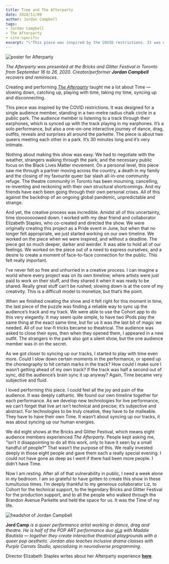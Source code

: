 ```yaml
---
title: Time and The Afterparty 
date: 2020/11/09 
author: Jordan Campbell
tags:
- Jordan Campbell
- The Afterparty
- site-specific
excerpt: "\"This piece was inspired by the COVID restrictions. It was designed for a single audience member, standing in a two-metre radius chalk circle in a public park. The audience member is listening to a track through their earphones, which is synced up with the track playing in my earphones. It’s a solo performance, but also a one-on-one interactive journey of dance, drag, outfits, reveals and surprises all around the parkette. The piece is about two queers meeting each other in a park. It’s 30 minutes long and it’s very intimate.\""
---
```

![poster for Afterparty](afterparty_test.jpg)

*The Afterparty was presented at the Bricks and Glitter Festival in Toronto from September 16 to 26, 2020. Creator/performer **Jordan Campbell** recovers and reminisces.*

Creating and performing [*The Afterparty*](https://bricks-glitter.com/event/the-afterparty/) taught me a lot about Time — slowing down, catching up, playing with time, taking my time, syncing up and disconnecting. 

This piece was inspired by the COVID restrictions. It was designed for a single audience member, standing in a two-metre radius chalk circle in a public park. The audience member is listening to a track through their earphones, which is synced up with the track playing in my earphones. It’s a solo performance, but also a one-on-one interactive journey of dance, drag, outfits, reveals and surprises all around the parkette. The piece is about two queers meeting each other in a park. It’s 30 minutes long and it’s very intimate. 

Nothing about making this show was easy. We had to negotiate with the weather, strangers walking through the park, and the necessary public focus on the Black Lives Matter movement. On a personal level, this piece saw me through a partner moving across the country, a death in my family and the closing of my favourite queer bar slash all-in-one community refuge. The theatre community in Toronto has been mourning, cancelling, re-inventing and reckoning with their own structural shortcomings. And my friends have each been going through their own personal crises. All of this against the backdrop of an ongoing global pandemic, unpredictable and strange. 

And yet, the creative process was incredible. Amidst all of this uncertainty, time slooooooowed down. I worked with my dear friend and collaborator Elizabeth Staples, who co-created and directed the show. We were originally creating this project as a Pride event in June, but when that no longer felt appropriate, we just started working on our own timeline. We worked on the piece when we were inspired, and without a deadline. The piece got so much deeper, darker and weirder. It was able to hold all of our feelings. We worked on the piece out of a need to express ourselves, and a desire to create a moment of face-to-face connection for the public. This felt really important. 

I’ve never felt so free and unhurried in a creative process. I can imagine a world where every project was on its own timeline; where artists were just paid to work on their stuff, and they shared it when it was ready to be shared. Really great stuff can’t be rushed; slowing down is at the core of my creativity. This is a difficult model to monetize, but that’s the point.

When we finished creating the show and it felt right for this moment in time, the last piece of the puzzle was finding a reliable way to sync up the audience’s track and my track. We were able to use the Cohort app to do this very elegantly. It may seem quite simple, to have two iPods play the same thing at the exact same time, but for us it was the last bit of magic we needed. All of our low-fi tricks became so theatrical. The audience was asked to close their eyes, then when they opened them, I appeared in a new outfit. The strangers in the park also got a silent show, but the one audience member was in on the secret. 

As we got closer to syncing up our tracks, I started to play with time even more. Could I slow down certain moments in the performance, or speed up the choreography to hit certain marks in the track? How could I make sure I wasn’t getting ahead of my own track? If the track was half a second out of sync, did the audience’s brain sync it up anyway? Again, Time became very subjective and fluid.

I loved performing this piece. I could feel all the joy and pain of the audience. It was deeply cathartic. We found our own timeline together for each performance. As we develop new technologies for live performance, we can’t forget that live art isn’t technical and precise; it’s subjective and abstract. For technologies to be truly creative, they have to be malleable. They have to have their own Time. It wasn’t about syncing up our tracks, it was about syncing up our human energies. 

We did eight shows at the Bricks and Glitter Festival, which means eight audience members experienced *The Afterparty*. People kept asking me, “isn’t it disappointing to do all this work, only to have it seen by a small handful of people?” That wasn’t the purpose of this. We really invested deeply in those eight people and gave them each a really special evening. I could not have gone as deep as I went if there had been more people. I didn’t have Time. 

Now I am resting. After all of that vulnerability in public, I need a week alone in my bedroom. I am so grateful to have gotten to create this show in these tumultuous times. I’m deeply thankful to my generous collaborator Liz, to Cohort for the technical support, to the legendary Bricks and Glitter Festival for the production support, and to all the people who walked through the Brandon Avenue Parkette and held the space for us. It was the Time of my life.



![headshot of Jordan Campbell](Headshot_Jordan_Campbell_crop.jpg)

**Jord Camp** *is a queer performance artist working in dance, drag and theatre. He is half of the POP ART performance duo [xLq](https://www.instagram.com/xLqpopart/) with Maddie Bautista — together they create interactive theatrical playgrounds with a queer pop aesthetic. Jordan also teaches inclusive drama classes with Purple Carrots Studio, specializing in neurodiverse programming.*

Director Elizabeth Staples writes about her Afterparty experience **<a href="/blog/2020/11/16/afterparty_elizabeth/">here</a>**.